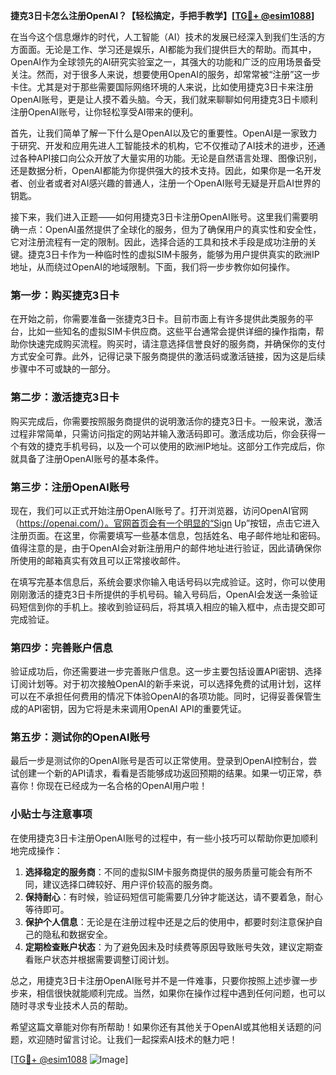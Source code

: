 **捷克3日卡怎么注册OpenAI？【轻松搞定，手把手教学】[[TG💪+ @esim1088](https://t.me/s/esim1088)]**

在当今这个信息爆炸的时代，人工智能（AI）技术的发展已经深入到我们生活的方方面面。无论是工作、学习还是娱乐，AI都能为我们提供巨大的帮助。而其中，OpenAI作为全球领先的AI研究实验室之一，其强大的功能和广泛的应用场景备受关注。然而，对于很多人来说，想要使用OpenAI的服务，却常常被“注册”这一步卡住。尤其是对于那些需要国际网络环境的人来说，比如使用捷克3日卡来注册OpenAI账号，更是让人摸不着头脑。今天，我们就来聊聊如何用捷克3日卡顺利注册OpenAI账号，让你轻松享受AI带来的便利。

首先，让我们简单了解一下什么是OpenAI以及它的重要性。OpenAI是一家致力于研究、开发和应用先进人工智能技术的机构，它不仅推动了AI技术的进步，还通过各种API接口向公众开放了大量实用的功能。无论是自然语言处理、图像识别，还是数据分析，OpenAI都能为你提供强大的技术支持。因此，如果你是一名开发者、创业者或者对AI感兴趣的普通人，注册一个OpenAI账号无疑是开启AI世界的钥匙。

接下来，我们进入正题——如何用捷克3日卡注册OpenAI账号。这里我们需要明确一点：OpenAI虽然提供了全球化的服务，但为了确保用户的真实性和安全性，它对注册流程有一定的限制。因此，选择合适的工具和技术手段是成功注册的关键。捷克3日卡作为一种临时性的虚拟SIM卡服务，能够为用户提供真实的欧洲IP地址，从而绕过OpenAI的地域限制。下面，我们将一步步教你如何操作。

### 第一步：购买捷克3日卡

在开始之前，你需要准备一张捷克3日卡。目前市面上有许多提供此类服务的平台，比如一些知名的虚拟SIM卡供应商。这些平台通常会提供详细的操作指南，帮助你快速完成购买流程。购买时，请注意选择信誉良好的服务商，并确保你的支付方式安全可靠。此外，记得记录下服务商提供的激活码或激活链接，因为这是后续步骤中不可或缺的一部分。

### 第二步：激活捷克3日卡

购买完成后，你需要按照服务商提供的说明激活你的捷克3日卡。一般来说，激活过程非常简单，只需访问指定的网站并输入激活码即可。激活成功后，你会获得一个有效的捷克手机号码，以及一个可以使用的欧洲IP地址。这部分工作完成后，你就具备了注册OpenAI账号的基本条件。

### 第三步：注册OpenAI账号

现在，我们可以正式开始注册OpenAI账号了。打开浏览器，访问OpenAI官网（https://openai.com/）。官网首页会有一个明显的“Sign Up”按钮，点击它进入注册页面。在这里，你需要填写一些基本信息，包括姓名、电子邮件地址和密码。值得注意的是，由于OpenAI会对新注册用户的邮件地址进行验证，因此请确保你所使用的邮箱真实有效且可以正常接收邮件。

在填写完基本信息后，系统会要求你输入电话号码以完成验证。这时，你可以使用刚刚激活的捷克3日卡所提供的手机号码。输入号码后，OpenAI会发送一条验证码短信到你的手机上。接收到验证码后，将其填入相应的输入框中，点击提交即可完成验证。

### 第四步：完善账户信息

验证成功后，你还需要进一步完善账户信息。这一步主要包括设置API密钥、选择订阅计划等。对于初次接触OpenAI的新手来说，可以选择免费的试用计划，这样可以在不承担任何费用的情况下体验OpenAI的各项功能。同时，记得妥善保管生成的API密钥，因为它将是未来调用OpenAI API的重要凭证。

### 第五步：测试你的OpenAI账号

最后一步是测试你的OpenAI账号是否可以正常使用。登录到OpenAI控制台，尝试创建一个新的API请求，看看是否能够成功返回预期的结果。如果一切正常，恭喜你！你现在已经成为一名合格的OpenAI用户啦！

### 小贴士与注意事项

在使用捷克3日卡注册OpenAI账号的过程中，有一些小技巧可以帮助你更加顺利地完成操作：

1. **选择稳定的服务商**：不同的虚拟SIM卡服务商提供的服务质量可能会有所不同，建议选择口碑较好、用户评价较高的服务商。
2. **保持耐心**：有时候，验证码短信可能需要几分钟才能送达，请不要着急，耐心等待即可。
3. **保护个人信息**：无论是在注册过程中还是之后的使用中，都要时刻注意保护自己的隐私和数据安全。
4. **定期检查账户状态**：为了避免因未及时续费等原因导致账号失效，建议定期查看账户状态并根据需要调整订阅计划。

总之，用捷克3日卡注册OpenAI账号并不是一件难事，只要你按照上述步骤一步步来，相信很快就能顺利完成。当然，如果你在操作过程中遇到任何问题，也可以随时寻求专业技术人员的帮助。

希望这篇文章能对你有所帮助！如果你还有其他关于OpenAI或其他相关话题的问题，欢迎随时留言讨论。让我们一起探索AI技术的魅力吧！

[[TG💪+ @esim1088](https://t.me/s/esim1088) ![Image](https://i.postimg.cc/4NQfJmqS/Snipaste-2025-05-13-00-14-12.png)]